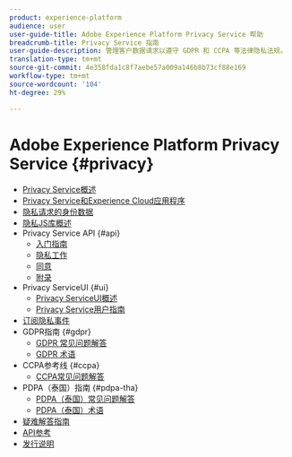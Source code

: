 ```yaml
---
product: experience-platform
audience: user
user-guide-title: Adobe Experience Platform Privacy Service 帮助
breadcrumb-title: Privacy Service 指南
user-guide-description: 管理客户数据请求以遵守 GDPR 和 CCPA 等法律隐私法规。
translation-type: tm+mt
source-git-commit: 4e358fda1c8f7aebe57a009a146b8b73cf88e169
workflow-type: tm+mt
source-wordcount: '104'
ht-degree: 29%

---
```



# Adobe Experience Platform Privacy Service {#privacy}

* [Privacy Service概述](home.md)
* [Privacy Service和Experience Cloud应用程序](experience-cloud-apps.md)
* [隐私请求的身份数据](identity-data.md)
* [隐私JS库概述](js-library.md)
* Privacy Service API {#api}
   * [入门指南](api/getting-started.md)
   * [隐私工作](api/privacy-jobs.md)
   * [同意](api/consent.md)
   * [附录](api/appendix.md)
* Privacy ServiceUI {#ui}
   * [Privacy ServiceUI概述](ui/overview.md)
   * [Privacy Service用户指南](ui/user-guide.md)
* [订阅隐私事件](privacy-events.md)
* GDPR指南 {#gdpr}
   * [GDPR 常见问题解答](gdpr/faq.md)
   * [GDPR 术语](gdpr/terminology.md)
* CCPA参考线 {#ccpa}
   * [CCPA常见问题解答](ccpa/faq.md)
* PDPA（泰国）指南 {#pdpa-tha}
   * [PDPA（泰国）常见问题解答](./pdpa-tha/faq.md)
   * [PDPA（泰国）术语](./pdpa-tha/terminology.md)
* [疑难解答指南](troubleshooting-guide.md)
* [API参考](https://www.adobe.io/apis/experienceplatform/home/api-reference.html#!acpdr/swagger-specs/privacy-service.yaml)
* [发行说明](release-notes.md)

